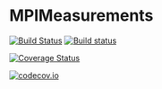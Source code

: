 # MPIMeasurements

[![Build Status](https://travis-ci.org/tknopp/MPIMeasurements.jl.svg?branch=master)](https://travis-ci.org/tknopp/MPIMeasurements.jl)
[![Build status](https://github.com/MagneticParticleImaging/MPIMeasurements.jl/workflows/CI/badge.svg)](https://github.com/MagneticParticleImaging/MPIMeasurements.jl/actions)

[![Coverage Status](https://coveralls.io/repos/MagneticParticleImaging/MPIMeasurements.jl/badge.svg?branch=master&service=github)](https://coveralls.io/github/MagneticParticleImaging/MPIMeasurements.jl?branch=master)

[![codecov.io](http://codecov.io/github/MagneticParticleImaging/MPIMeasurements.jl/coverage.svg?branch=master)](http://codecov.io/github/MagneticParticleImaging/MPIMeasurements.jl?branch=master)
